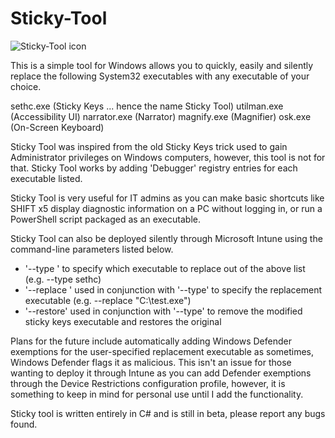 # Sticky-Tool
![Sticky-Tool icon](https://github.com/nightleyxx/Sticky-Tool/blob/main/Icon/OIG.ico?raw=true)

This is a simple tool for Windows allows you to quickly, easily and silently replace the following System32 executables with any executable of your choice.

sethc.exe (Sticky Keys ... hence the name Sticky Tool)
utilman.exe (Accessibility UI)
narrator.exe (Narrator)
magnify.exe (Magnifier)
osk.exe (On-Screen Keyboard)

Sticky Tool was inspired from the old Sticky Keys trick used to gain Administrator privileges on Windows computers, however, this tool is not for that. Sticky Tool works by adding 'Debugger' registry entries for each executable listed.

Sticky Tool is very useful for IT admins as you can make basic shortcuts like SHIFT x5 display diagnostic information on a PC without logging in, or run a PowerShell script packaged as an executable.

Sticky Tool can also be deployed silently through Microsoft Intune using the command-line parameters listed below.

* '--type <type>' to specify which executable to replace out of the above list (e.g. --type sethc)
* '--replace <file path>' used in conjunction with '--type' to specify the replacement executable (e.g. --replace "C:\test.exe")
* '--restore' used in conjunction with '--type' to remove the modified sticky keys executable and restores the original

Plans for the future include automatically adding Windows Defender exemptions for the user-specified replacement executable as sometimes, Windows Defender flags it as malicious. This isn't an issue for those wanting to deploy it through Intune as you can add Defender exemptions through the Device Restrictions configuration profile, however, it is something to keep in mind for personal use until I add the functionality.

Sticky tool is written entirely in C# and is still in beta, please report any bugs found.
